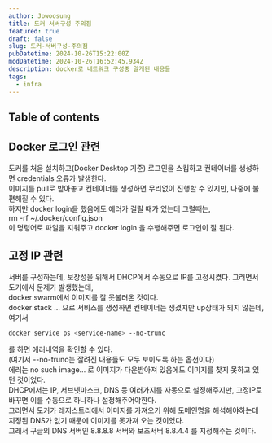 ```yaml
---
author: Jowoosung
title: 도커 서버구성 주의점 
featured: true
draft: false
slug: 도커-서버구성-주의점 
pubDatetime: 2024-10-26T15:22:00Z
modDatetime: 2024-10-26T16:52:45.934Z
description: docker로 네트워크 구성중 알게된 내용들
tags: 
  - infra
---  
```


## Table of contents

## Docker 로그인 관련  
도커를 처음 설치하고(Docker Desktop 기준) 로그인을 스킵하고 컨테이너를 생성하면 credentials 오류가 발생한다.  
이미지를 pull로 받아놓고 컨테이너를 생성하면 무리없이 진행할 수 있지만, 나중에 불편해질 수 있다.  
하지만 docker login을 했음에도 에러가 걸릴 때가 있는데 그럴때는,   
rm -rf ~/.docker/config.json  
이 명령어로 파일을 지워주고 docker login 을 수행해주면 로그인이 잘 된다.  

## 고정 IP 관련  
서버를 구성하는데, 보장성을 위해서 DHCP에서 수동으로 IP를 고정시켰다. 그러면서 도커에서 문제가 발생했는데,  
docker swarm에서 이미지를 잘 못불러온 것이다.  
docker stack ... 으로 서비스를 생성하면 컨테이너는 생겼지만 up상태가 되지 않는데,  
여기서  
```bash
docker service ps <service-name> --no-trunc 
```
를 하면 에러내역을 확인할 수 있다.  
(여기서 --no-trunc는 잘려진 내용들도 모두 보이도록 하는 옵션이다)  
에러는 no such image... 로 이미지가 다운받아져 있음에도 이미지를 찾지 못하고 있던 것이었다.  
DHCP에서는 IP, 서브넷마스크, DNS 등 여러가지를 자동으로 설정해주지만, 고정IP로 바꾸면 이를 수동으로 하나하나 설정해주어야한다.  
그러면서 도커가 레지스트리에서 이미지를 가져오기 위해 도메인명을 해석해야하는데 지정된 DNS가 없기 때문에 이미지를 못가져 오는 것이었다.  
그래서 구글의 DNS 서버인 8.8.8.8 서버와 보조서버 8.8.4.4 를 지정해주는 것이다.  

